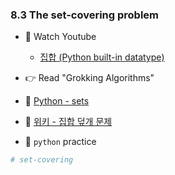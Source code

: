 ### 8.3 The set-covering problem

- 🍒 Watch Youtube
    - [집합 (Python built-in datatype)](https://www.youtube.com/watch?v=0oYv-GVIXzI)
   

- 👉 Read "Grokking Algorithms"


- 🍑 [Python - sets](https://docs.python.org/3/tutorial/datastructures.html#sets)
- 🍑 [위키 - 집합 덮개 문제](https://ko.wikipedia.org/wiki/%EC%A7%91%ED%95%A9_%EB%8D%AE%EA%B0%9C_%EB%AC%B8%EC%A0%9C)

- 🐍 `python` practice

```python
# set-covering


```
